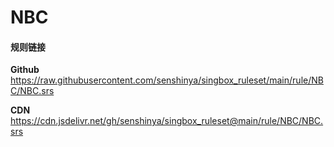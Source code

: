# NBC

#### 规则链接

**Github**
https://raw.githubusercontent.com/senshinya/singbox_ruleset/main/rule/NBC/NBC.srs

**CDN**
https://cdn.jsdelivr.net/gh/senshinya/singbox_ruleset@main/rule/NBC/NBC.srs